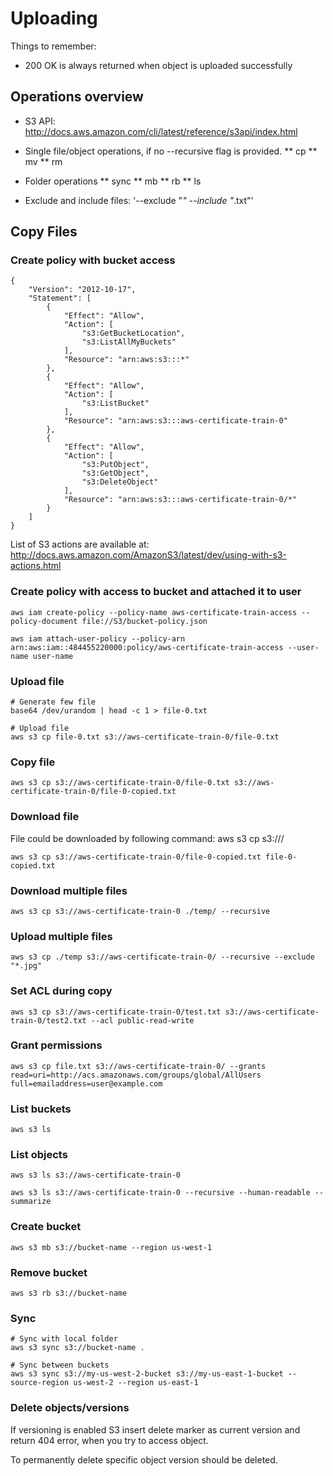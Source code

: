 # Uploading

Things to remember:
* 200 OK is always returned when object is uploaded successfully

## Operations overview

* S3 API: http://docs.aws.amazon.com/cli/latest/reference/s3api/index.html

* Single file/object operations, if no --recursive flag is provided.
** cp
** mv
** rm
* Folder operations
** sync
** mb
** rb
** ls
* Exclude and include files: '--exclude "*" --include "*.txt"'

## Copy Files

### Create policy with bucket access

```
{
    "Version": "2012-10-17",
    "Statement": [
        {
            "Effect": "Allow",
            "Action": [
                "s3:GetBucketLocation",
                "s3:ListAllMyBuckets"
            ],
            "Resource": "arn:aws:s3:::*"
        },
        {
            "Effect": "Allow",
            "Action": [
                "s3:ListBucket"
            ],
            "Resource": "arn:aws:s3:::aws-certificate-train-0"
        },
        {
            "Effect": "Allow",
            "Action": [
                "s3:PutObject",
                "s3:GetObject",
                "s3:DeleteObject"
            ],
            "Resource": "arn:aws:s3:::aws-certificate-train-0/*"
        }
    ]
}
```

List of S3 actions are available at: http://docs.aws.amazon.com/AmazonS3/latest/dev/using-with-s3-actions.html

### Create policy with access to bucket and attached it to user
```
aws iam create-policy --policy-name aws-certificate-train-access --policy-document file://S3/bucket-policy.json

aws iam attach-user-policy --policy-arn arn:aws:iam::484455220000:policy/aws-certificate-train-access --user-name user-name
```

### Upload file
```
# Generate few file
base64 /dev/urandom | head -c 1 > file-0.txt

# Upload file
aws s3 cp file-0.txt s3://aws-certificate-train-0/file-0.txt
```

### Copy file
```
aws s3 cp s3://aws-certificate-train-0/file-0.txt s3://aws-certificate-train-0/file-0-copied.txt
```

### Download file
File could be downloaded by following command: aws s3 cp s3://<bucket-name>/<file-path> <local-file-path>
```
aws s3 cp s3://aws-certificate-train-0/file-0-copied.txt file-0-copied.txt
```

### Download multiple files
```
aws s3 cp s3://aws-certificate-train-0 ./temp/ --recursive
```

### Upload multiple files
```
aws s3 cp ./temp s3://aws-certificate-train-0/ --recursive --exclude "*.jpg"
```

### Set ACL during copy
```
aws s3 cp s3://aws-certificate-train-0/test.txt s3://aws-certificate-train-0/test2.txt --acl public-read-write
```

### Grant permissions
```
aws s3 cp file.txt s3://aws-certificate-train-0/ --grants read=uri=http://acs.amazonaws.com/groups/global/AllUsers full=emailaddress=user@example.com
```

### List buckets
```
aws s3 ls
```

### List objects
```
aws s3 ls s3://aws-certificate-train-0

aws s3 ls s3://aws-certificate-train-0 --recursive --human-readable --summarize
```

### Create bucket
```
aws s3 mb s3://bucket-name --region us-west-1
```

### Remove bucket
```
aws s3 rb s3://bucket-name
```

### Sync 
```
# Sync with local folder
aws s3 sync s3://bucket-name .

# Sync between buckets
aws s3 sync s3://my-us-west-2-bucket s3://my-us-east-1-bucket --source-region us-west-2 --region us-east-1
```

### Delete objects/versions
If versioning is enabled S3 insert delete marker as current version and return 404 error, when you try to access object.

To permanently delete specific object version should be deleted.
